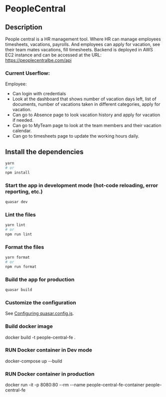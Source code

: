 # PeopleCentral

## Description

People central is a HR management tool. Where HR can manage employees timesheets, vacations, payrolls. And employees can apply for vacation, see their team mates vacations, fill timesheets. Backend is deployed in AWS EC2 instance and can be accessed at the URL: https://peoplecentralbe.com/api

### Current Userflow:

Employee:

- Can login with credentials
- Look at the dashboard that shows number of vacation days left, list of
  documents, number of vacations taken in different categories, apply for
  vacation.
- Can go to Absence page to look vacation history and apply for vacation if
  needed.
- Can go to MyTeam page to look at the team members and their vacation
  calendar.
- Can go to timesheets page to update the working hours daily.


## Install the dependencies
```bash
yarn
# or
npm install
```

### Start the app in development mode (hot-code reloading, error reporting, etc.)
```bash
quasar dev
```


### Lint the files
```bash
yarn lint
# or
npm run lint
```


### Format the files
```bash
yarn format
# or
npm run format
```


### Build the app for production
```bash
quasar build
```

### Customize the configuration
See [Configuring quasar.config.js](https://v2.quasar.dev/quasar-cli-vite/quasar-config-js).

### Build docker image
docker build -t people-central-fe .

### RUN Docker container in Dev mode
docker-compose up --build

### RUN Docker container in production
docker run -it -p 8080:80 --rm --name people-central-fe-container people-central-fe
